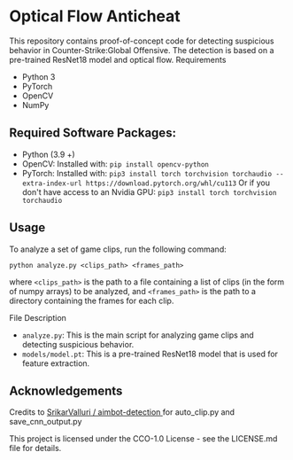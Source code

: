 # Optical Flow Anticheat
This repository contains proof-of-concept code for detecting suspicious behavior in Counter-Strike:Global Offensive. The detection is based on a pre-trained ResNet18 model and optical flow. 
Requirements
- Python 3
- PyTorch
- OpenCV
- NumPy

## Required Software Packages:
- Python (3.9 +) 
- OpenCV:
Installed with: `pip install opencv-python`
- PyTorch:
Installed with: `pip3 install torch torchvision torchaudio --extra-index-url https://download.pytorch.org/whl/cu113`
Or if you don't have access to an Nvidia GPU: `pip3 install torch torchvision torchaudio`

## Usage
To analyze a set of game clips, run the following command:

```python analyze.py <clips_path> <frames_path>```

where `<clips_path>` is the path to a file containing a list of clips (in the form of numpy arrays) to be analyzed, and `<frames_path>` is the path to a directory containing the frames for each clip.

File Description
-  `analyze.py`: This is the main script for analyzing game clips and detecting suspicious behavior.
- `models/model.pt`: This is a pre-trained ResNet18 model that is used for feature extraction.


## Acknowledgements

Credits to [SrikarValluri /
aimbot-detection ](https://github.com/SrikarValluri/aimbot-detection) for auto_clip.py and save_cnn_output.py


This project is licensed under the CCO-1.0 License - see the LICENSE.md file for details.